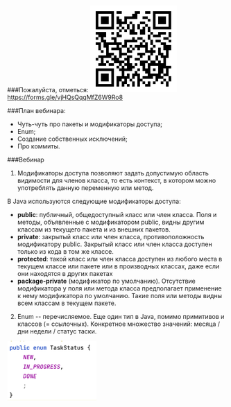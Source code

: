 
###Пожалуйста, отметься:
![img.png](img.png)
https://forms.gle/vjHQsQqqMfZ6W9Ro8

###План вебинара:
- Чуть-чуть про пакеты и модификаторы доступа;
- Enum;
- Создание собственных исключений;
- Про коммиты.

###Вебинар

1. Модификаторы доступа позволяют задать допустимую область видимости для членов класса, то есть контекст, в котором можно употреблять данную переменную или метод.

В Java используются следующие модификаторы доступа:
* **public**: публичный, общедоступный класс или член класса. Поля и методы, объявленные с модификатором public, видны другим классам из текущего пакета и из внешних пакетов.
* **private**: закрытый класс или член класса, противоположность модификатору public. Закрытый класс или член класса доступен только из кода в том же классе.
* **protected**: такой класс или член класса доступен из любого места в текущем классе или пакете или в производных классах, даже если они находятся в других пакетах
* **package-private** (модификатор по умолчанию). Отсутствие модификатора у поля или метода класса предполагает применение к нему модификатора по умолчанию. Такие поля или методы видны всем классам в текущем пакете.

2. Enum -- перечисляемое. Еще один тип в Java, помимо примитивов и классов (= ссылочных).
Конкретное множество значений: месяца / дни недели / статус таски.

![img_1.png](img_1.png)